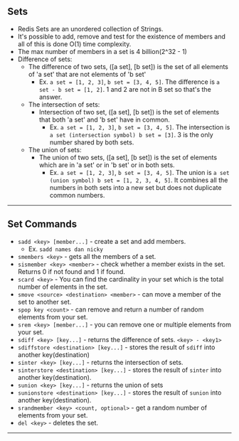 ## Sets
- Redis Sets are an unordered collection of Strings.
- It's possible to add, remove and test for the existence of members and all of this is done O(1) time complexity.
- The max number of members in a set is 4 billion(2^32 - 1)
- Difference of sets:
  - The difference of two sets, ([a set], [b set]) is the set of all elements of 'a set' that are not elements of 'b set'
    - Ex. `a set = [1, 2, 3]`, `b set = [3, 4, 5]`. The difference is `a set - b set = [1, 2]`. 1 and 2 are not in B set so that's the answer.
  - The intersection of sets:
    - Intersection of two set, ([a set], [b set]) is the set of elements that both 'a set' and 'b set' have in common.
        - Ex. `a set = [1, 2, 3]`, `b set = [3, 4, 5]`. The intersection is `a set (intersection symbol) b set = [3]`. 3 is the only number shared by both sets.
  - The union of sets:
    - The union of two sets, ([a set], [b set]) is the set of elements which are in 'a set' or in 'b set' or in both sets.
        - Ex. `a set = [1, 2, 3]`, `b set = [3, 4, 5]`. The union is `a set (union symbol) b set = [1, 2, 3, 4, 5]`. It combines all the numbers in both sets into a new set but does not duplicate common numbers.
---

## Set Commands
- `sadd <key> [member...]` - create a set and add members.
  - Ex. `sadd names dan nicky`
- `smembers <key>` - gets all the members of a set.
- `sismember <key> <member>` - check whether a member exists in the set. Returns 0 if not found and 1 if found.
- `scard <key>` - You can find the cardinality in your set which is the total number of elements in the set.
- `smove <source> <destination> <member>` - can move a member of the set to another set.
- `spop key <count>` - can remove and return a number of random elements from your set.
- `srem <key> [member...]` - you can remove one or multiple elements from your set.
- `sdiff <key> [key...]` - returns the difference of sets. `<key> - <key1>`
- `sdiffstore <destination> [key...]` - stores the result of `sdiff` into another key(destination)
- `sinter <key> [key...]` - returns the intersection of sets.
- `sinterstore <destination> [key...]` - stores the result of `sinter` into another key(destination).
- `sunion <key> [key...]` - returns the union of sets
- `sunionstore <destination> [key...]` - stores the result of `sunion` into another key(destination).
- `srandmember <key> <count, optional>` - get a random number of elements from your set.
- `del <key>` - deletes the set.
---